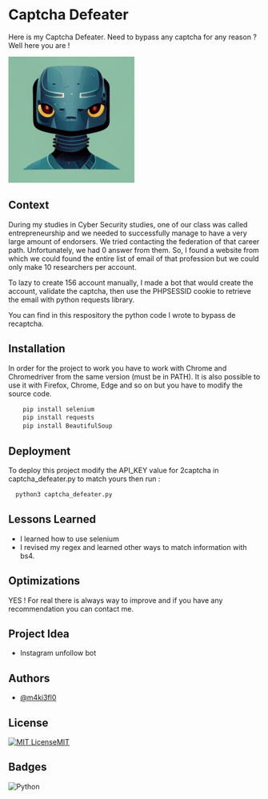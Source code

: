 
# Captcha Defeater

Here is my Captcha Defeater. Need to bypass any captcha for any reason ? Well here you are ! 

<img src="https://github.com/m4ki3lf0/MyPythonScripts/blob/main/captcha_defeater/captcha_defeater.png"  width=50% height=50%>

## Context
During my studies in Cyber Security studies, one of our class was called entrepreneurship and we needed to successfully manage to have a very large amount of endorsers. We tried contacting the federation of that career path.
Unfortunately, we had 0 answer from them. So, I found a website from which we could found the entire list of email of that profession but we could only make 10 researchers per account.

To lazy to create 156 account manually, I made a bot that would create the account, validate the captcha, then use the PHPSESSID cookie to retrieve the email with python requests library.

You can find in this respository the python code I wrote to bypass de recaptcha.


## Installation

In order for the project to work you have to work with Chrome and Chromedriver from the same version (must be in PATH). 
It is also possible to use it with Firefox, Chrome, Edge and so on but you have to modify the source code.

```bash
    pip install selenium
    pip install requests
    pip install BeautifulSoup
```

## Deployment

To deploy this project modify the API_KEY value for 2captcha in captcha_defeater.py to match yours then run :

```bash
  python3 captcha_defeater.py
```
## Lessons Learned

- I learned how to use selenium
- I revised my regex and learned other ways to match information with bs4. 
## Optimizations

YES ! For real there is always way to improve and if you have any recommendation you can contact me.
## Project Idea

- Instagram unfollow bot

## Authors

- [@m4ki3fl0](https://www.github.com/m4ki3lf0)


## License


[![MIT License](https://img.shields.io/badge/License-MIT-green.svg)](https://choosealicense.com/licenses/mit/)[MIT](https://choosealicense.com/licenses/mit/)
## Badges


![Python](https://img.shields.io/badge/python-3670A0?style=for-the-badge&logo=python&logoColor=ffdd54)


